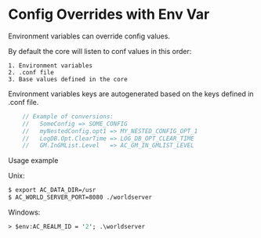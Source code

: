 # Config Overrides with Env Var

Environment variables can override config values.

By default the core will listen to conf values in this order:
```
1. Environment variables
2. .conf file
3. Base values defined in the core
```

Environment variables keys are autogenerated based on the keys defined in .conf file.

```cpp
    // Example of conversions:
    //   SomeConfig => SOME_CONFIG
    //   myNestedConfig.opt1 => MY_NESTED_CONFIG_OPT_1
    //   LogDB.Opt.ClearTime => LOG_DB_OPT_CLEAR_TIME
    //   GM.InGMList.Level   => AC_GM_IN_GMLIST_LEVEL
```

Usage example

Unix:
```sh
$ export AC_DATA_DIR=/usr
$ AC_WORLD_SERVER_PORT=8080 ./worldserver
```

Windows:
```ps
> $env:AC_REALM_ID = '2'; .\worldserver
```
